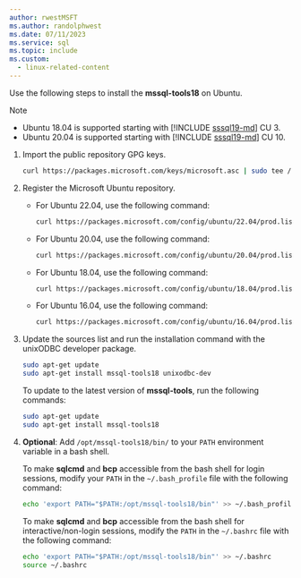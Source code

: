 ```yaml
---
author: rwestMSFT
ms.author: randolphwest
ms.date: 07/11/2023
ms.service: sql
ms.topic: include
ms.custom:
  - linux-related-content
---
```

<a id="ubuntu"></a>

Use the following steps to install the **mssql-tools18** on Ubuntu.

> [!NOTE]  
>  
> - Ubuntu 18.04 is supported starting with [!INCLUDE [sssql19-md](../../includes/sssql19-md.md)] CU 3.
> - Ubuntu 20.04 is supported starting with [!INCLUDE [sssql19-md](../../includes/sssql19-md.md)] CU 10.

1. Import the public repository GPG keys.

   ```bash
   curl https://packages.microsoft.com/keys/microsoft.asc | sudo tee /etc/apt/trusted.gpg.d/microsoft.asc
   ```

1. Register the Microsoft Ubuntu repository.

   - For Ubuntu 22.04, use the following command:

     ```bash
     curl https://packages.microsoft.com/config/ubuntu/22.04/prod.list | sudo tee /etc/apt/sources.list.d/mssql-release.list
     ```

   - For Ubuntu 20.04, use the following command:

     ```bash
     curl https://packages.microsoft.com/config/ubuntu/20.04/prod.list | sudo tee /etc/apt/sources.list.d/mssql-release.list
     ```

   - For Ubuntu 18.04, use the following command:

     ```bash
     curl https://packages.microsoft.com/config/ubuntu/18.04/prod.list | sudo tee /etc/apt/sources.list.d/mssql-release.list
     ```

   - For Ubuntu 16.04, use the following command:

     ```bash
     curl https://packages.microsoft.com/config/ubuntu/16.04/prod.list | sudo tee /etc/apt/sources.list.d/mssql-release.list
     ```

1. Update the sources list and run the installation command with the unixODBC developer package.

   ```bash
   sudo apt-get update
   sudo apt-get install mssql-tools18 unixodbc-dev
   ```

   To update to the latest version of **mssql-tools**, run the following commands:

   ```bash
   sudo apt-get update  
   sudo apt-get install mssql-tools18
   ```

1. **Optional**: Add `/opt/mssql-tools18/bin/` to your `PATH` environment variable in a bash shell.

   To make **sqlcmd** and **bcp** accessible from the bash shell for login sessions, modify your `PATH` in the `~/.bash_profile` file with the following command:

   ```bash
   echo 'export PATH="$PATH:/opt/mssql-tools18/bin"' >> ~/.bash_profile
   ```

   To make **sqlcmd** and **bcp** accessible from the bash shell for interactive/non-login sessions, modify the `PATH` in the `~/.bashrc` file with the following command:

   ```bash
   echo 'export PATH="$PATH:/opt/mssql-tools18/bin"' >> ~/.bashrc
   source ~/.bashrc
   ```
